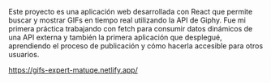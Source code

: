 Este proyecto es una aplicación web desarrollada con React que permite buscar y mostrar GIFs en tiempo real utilizando la API de Giphy.
Fue mi primera práctica trabajando con fetch para consumir datos dinámicos de una API externa y también la primera aplicación que desplegué, aprendiendo el proceso de publicación y cómo hacerla accesible para otros usuarios.

https://gifs-expert-matuqe.netlify.app/

